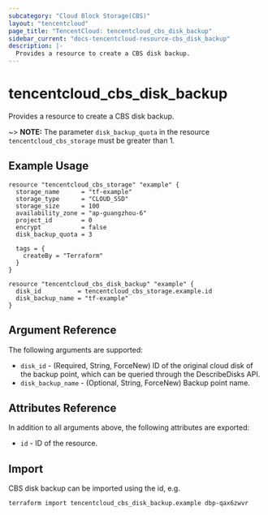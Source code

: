 ```yaml
---
subcategory: "Cloud Block Storage(CBS)"
layout: "tencentcloud"
page_title: "TencentCloud: tencentcloud_cbs_disk_backup"
sidebar_current: "docs-tencentcloud-resource-cbs_disk_backup"
description: |-
  Provides a resource to create a CBS disk backup.
---
```


# tencentcloud_cbs_disk_backup

Provides a resource to create a CBS disk backup.

~> **NOTE:** The parameter `disk_backup_quota` in the resource `tencentcloud_cbs_storage` must be greater than 1.

## Example Usage

```hcl
resource "tencentcloud_cbs_storage" "example" {
  storage_name      = "tf-example"
  storage_type      = "CLOUD_SSD"
  storage_size      = 100
  availability_zone = "ap-guangzhou-6"
  project_id        = 0
  encrypt           = false
  disk_backup_quota = 3

  tags = {
    createBy = "Terraform"
  }
}

resource "tencentcloud_cbs_disk_backup" "example" {
  disk_id          = tencentcloud_cbs_storage.example.id
  disk_backup_name = "tf-example"
}
```

## Argument Reference

The following arguments are supported:

* `disk_id` - (Required, String, ForceNew) ID of the original cloud disk of the backup point, which can be queried through the DescribeDisks API.
* `disk_backup_name` - (Optional, String, ForceNew) Backup point name.

## Attributes Reference

In addition to all arguments above, the following attributes are exported:

* `id` - ID of the resource.



## Import

CBS disk backup can be imported using the id, e.g.

```
terraform import tencentcloud_cbs_disk_backup.example dbp-qax6zwvr
```

